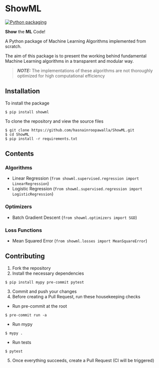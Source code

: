 # ShowML

[![Python packaging](https://github.com/hasnainroopawalla/ShowML/actions/workflows/python_packaging.yml/badge.svg?branch=master)](https://github.com/hasnainroopawalla/ShowML/actions/workflows/python_packaging.yml)

**Show** the **ML** Code!

A Python package of Machine Learning Algorithms implemented from scratch.

The aim of this package is to present the working behind fundamental Machine Learning algorithms in a transparent and modular way.

> **_NOTE:_**  The implementations of these algorithms are not thoroughly optimized for high computational efficiency

## Installation

To install the package
```
$ pip install showml
```

To clone the repository and view the source files
```
$ git clone https://github.com/hasnainroopawalla/ShowML.git
$ cd ShowML
$ pip install -r requirements.txt
```

## Contents

### Algorithms
- Linear Regression (`from showml.supervised.regression import LinearRegression`)
- Logistic Regression (`from showml.supervised.regression import LogisticRegression`)

### Optimizers
- Batch Gradient Descent (`from showml.optimizers import SGD`)

### Loss Functions
- Mean Squared Error (`from showml.losses import MeanSquareError`)


## Contributing
1. Fork the repository
2. Install the necessary dependencies
```
$ pip install mypy pre-commit pytest
 ```
3. Commit and push your changes
4. Before creating a Pull Request, run these housekeeping checks
  - Run pre-commit at the root
  ```
  $ pre-commit run -a
  ```
  - Run mypy
  ```
  $ mypy .
  ```
  - Run tests
  ```
  $ pytest
  ```
5. Once everything succeeds, create a Pull Request (CI will be triggered)
